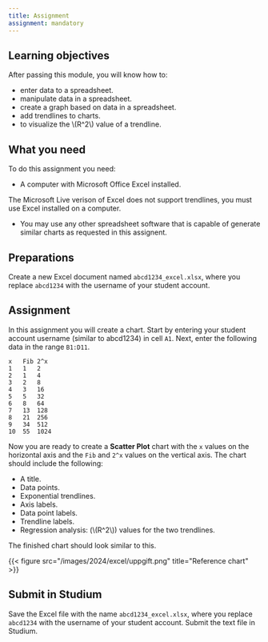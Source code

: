 ```yaml
---
title: Assignment
assignment: mandatory
---
```


## Learning objectives

After passing this module, you will know how to:


- enter data to a spreadsheet.
- manipulate data in a spreadsheet. 
- create a graph based on data in a spreadsheet.
- add trendlines to charts.
- to visualize the \\(R^2\\) value of a trendline.

## What you need

To do this assignment you need: 

+ A computer with Microsoft Office Excel installed.

The Microsoft Live verison of Excel does not support trendlines, you must use
Excel installed on a computer. 

- You may use any other spreadsheet software that is capable of generate similar
  charts as requested in this assignent.

## Preparations

Create a new Excel document named `abcd1234_excel.xlsx`, where you
replace `abcd1234` with the username of your student account.

## Assignment

In this assignment you will create a chart. Start by entering your student
account username (similar to abcd1234) in cell `A1`. Next, enter the following
data in the range `B1:D11`.

``` text
x	Fib	2^x
1	1	2
2	1	4
3	2	8
4	3	16
5	5	32
6	8	64
7	13	128
8	21	256
9	34	512
10	55	1024
```

Now you are ready to create a **Scatter Plot** chart with the `x` values on the
horizontal axis and the `Fib` and `2^x` values on the vertical axis. The chart
should include the following: 

+ A title.
+ Data points.
+ Exponential trendlines.
+ Axis labels.
+ Data point labels. 
+ Trendline labels. 
+ Regression analysis: (\\(R^2\\)) values for the two trendlines. 

The finished chart should look similar to this. 

{{< figure src="/images/2024/excel/uppgift.png" title="Reference chart" >}}


## Submit in Studium

Save the Excel file with the name `abcd1234_excel.xlsx`, where you
replace `abcd1234` with the username of your student account. Submit the text
file in Studium. 

